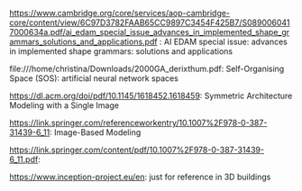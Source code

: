 https://www.cambridge.org/core/services/aop-cambridge-core/content/view/6C97D3782FAAB65CC9897C3454F425B7/S0890060417000634a.pdf/ai_edam_special_issue_advances_in_implemented_shape_grammars_solutions_and_applications.pdf : AI EDAM special issue: advances in
implemented shape grammars: solutions
and applications

file:///home/christina/Downloads/2000GA_derixthum.pdf: Self-Organising Space (SOS): artificial neural network spaces

https://dl.acm.org/doi/pdf/10.1145/1618452.1618459: Symmetric Architecture Modeling with a Single Image

https://link.springer.com/referenceworkentry/10.1007%2F978-0-387-31439-6_11: Image-Based Modeling

https://link.springer.com/content/pdf/10.1007%2F978-0-387-31439-6_11.pdf: 

https://www.inception-project.eu/en: just for reference in 3D buildings
